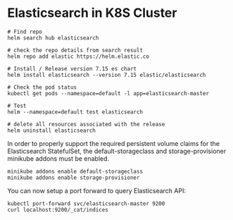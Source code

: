
# Elasticsearch in K8S Cluster
```shell
# Find repo
helm search hub elasticsearch

# check the repo details from search result
helm repo add elastic https://helm.elastic.co

# Install / Release version 7.15 es chart
helm install elasticsearch --version 7.15 elastic/elasticsearch

# Check the pod status
kubectl get pods --namespace=default -l app=elasticsearch-master

# Test
helm --namespace=default test elasticsearch

# delete all resources associated with the release 
helm uninstall elasticsearch
```

In order to properly support the required persistent volume claims for the Elasticsearch StatefulSet, the default-storageclass and storage-provisioner minikube addons must be enabled.
```shell
minikube addons enable default-storageclass
minikube addons enable storage-provisioner
```

You can now setup a port forward to query Elasticsearch API:
```shell
kubectl port-forward svc/elasticsearch-master 9200
curl localhost:9200/_cat/indices
```